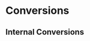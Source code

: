 # Conversions

## Internal Conversions

```{include} Conversions/MLIRMQTOptToMQTRef.md

```

```{include} Conversions/MLIRMQTRefToMQTOpt.md

```
